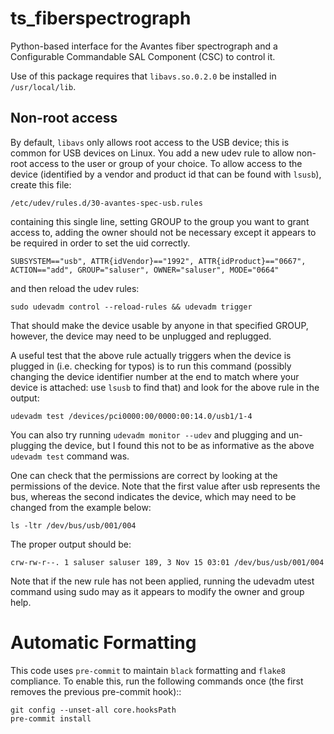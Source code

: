 # ts_fiberspectrograph

Python-based interface for the Avantes fiber spectrograph and a Configurable Commandable SAL Component (CSC) to control it.

Use of this package requires that `libavs.so.0.2.0` be installed in `/usr/local/lib`.

## Non-root access

By default, `libavs` only allows root access to the USB device; this is common for USB devices on Linux.
You add a new udev rule to allow non-root access to the user or group of your choice.
To allow access to the device (identified by a vendor and product id that can be found with `lsusb`), create this file:

    /etc/udev/rules.d/30-avantes-spec-usb.rules

containing this single line, setting GROUP to the group you want to grant access to, adding the owner should not be necessary except it appears to be required in order to set the uid correctly.

    SUBSYSTEM=="usb", ATTR{idVendor}=="1992", ATTR{idProduct}=="0667", ACTION=="add", GROUP="saluser", OWNER="saluser", MODE="0664"

and then reload the udev rules:

    sudo udevadm control --reload-rules && udevadm trigger

That should make the device usable by anyone in that specified GROUP, however, the device may need to be unplugged and replugged.

A useful test that the above rule actually triggers when the device is plugged in (i.e. checking for typos) is to run this command (possibly changing the device identifier number at the end to match where your device is attached: use `lsusb` to find that) and look for the above rule in the output:

    udevadm test /devices/pci0000:00/0000:00:14.0/usb1/1-4

You can also try running `udevadm monitor --udev` and plugging and un-plugging the device, but I found this not to be as informative as the above `udevadm test` command was.

One can check that the permissions are correct by looking at the permissions of the device.
Note that the first value after usb represents the bus, whereas the second indicates the device, which may need to be changed from the example below:

    ls -ltr /dev/bus/usb/001/004

The proper output should be:

    crw-rw-r--. 1 saluser saluser 189, 3 Nov 15 03:01 /dev/bus/usb/001/004

Note that if the new rule has not been applied, running the udevadm utest command using sudo may as it appears to modify the owner and group help.



# Automatic Formatting

This code uses ``pre-commit`` to maintain ``black`` formatting and ``flake8`` compliance.
To enable this, run the following commands once (the first removes the previous pre-commit hook)::

    git config --unset-all core.hooksPath
    pre-commit install
